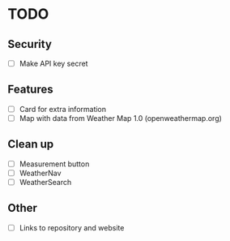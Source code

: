# TODO

## Security

- [ ] Make API key secret

## Features

- [ ] Card for extra information
- [ ] Map with data from Weather Map 1.0 (openweathermap.org)

## Clean up

- [ ] Measurement button
- [ ] WeatherNav
- [ ] WeatherSearch

## Other

- [ ] Links to repository and website
